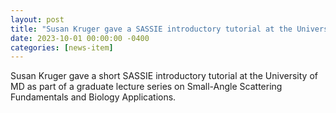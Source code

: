 ```yaml
---
layout: post
title: "Susan Kruger gave a SASSIE introductory tutorial at the University of MD"
date: 2023-10-01 00:00:00 -0400
categories: [news-item]
---
```

Susan Kruger gave a short SASSIE introductory tutorial at the University of MD as part of a
graduate lecture series on Small-Angle Scattering Fundamentals and Biology Applications.